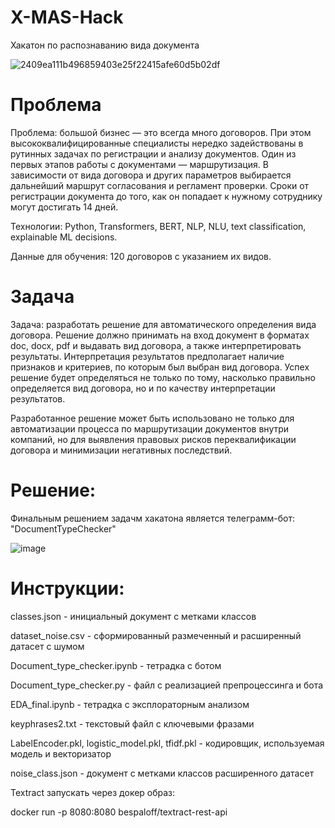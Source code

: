 # X-MAS-Hack
Хакатон по распознаванию вида документа

![2409ea111b496859403e25f22415afe60d5b02df](https://user-images.githubusercontent.com/95717191/215322880-38a3cff9-fbbc-4cbe-a162-fda7ff879748.png)


# Проблема
Проблема: большой бизнес — это всегда много договоров. При этом высококвалифицированные специалисты нередко задействованы в рутинных задачах по регистрации и анализу документов. Один из первых этапов работы с документами — маршрутизация. В зависимости от вида договора и других параметров выбирается дальнейший маршрут согласования и регламент проверки. Сроки от регистрации документа до того, как он попадает к нужному сотруднику могут достигать 14 дней.

Технологии: Python, Transformers, BERT, NLP, NLU, text classification, explainable ML decisions.

Данные для обучения: 120 договоров с указанием их видов.

# Задача
Задача: разработать решение для автоматического определения вида договора. Решение должно принимать на вход документ в форматах doc, docx, pdf и выдавать вид договора, а также интерпретировать результаты. Интерпретация результатов предполагает наличие признаков и критериев, по которым был выбран вид договора. Успех решение будет определяться не только по тому, насколько правильно определяется вид договора, но и по качеству интерпретации результатов.

Разработанное решение может быть использовано не только для автоматизации процесса по маршрутизации документов внутри компаний, но для выявления правовых рисков переквалификации договора и минимизации негативных последствий.

# Решение: 

Финальным решением задачм хакатона является телеграмм-бот: "DocumentTypeChecker"

![image](https://user-images.githubusercontent.com/95717191/215323182-a6d030d5-9755-4c1f-b48b-f7ff75cefe2e.png)



# Инструкции:
classes.json - инициальный документ с метками классов

dataset_noise.csv - сформированный размеченный и расширенный датасет с шумом

Document_type_checker.ipynb - тетрадка с ботом

Document_type_checker.py - файл с реализацией препроцессинга и бота

EDA_final.ipynb - тетрадка с эксплораторным анализом

keyphrases2.txt - текстовый файл с ключевыми фразами

LabelEncoder.pkl, logistic_model.pkl, tfidf.pkl - кодировщик, используемая модель и векторизатор

noise_class.json - документ с метками классов расширенного датасет

Textract запускать через докер образ:

docker run -p 8080:8080 bespaloff/textract-rest-api
